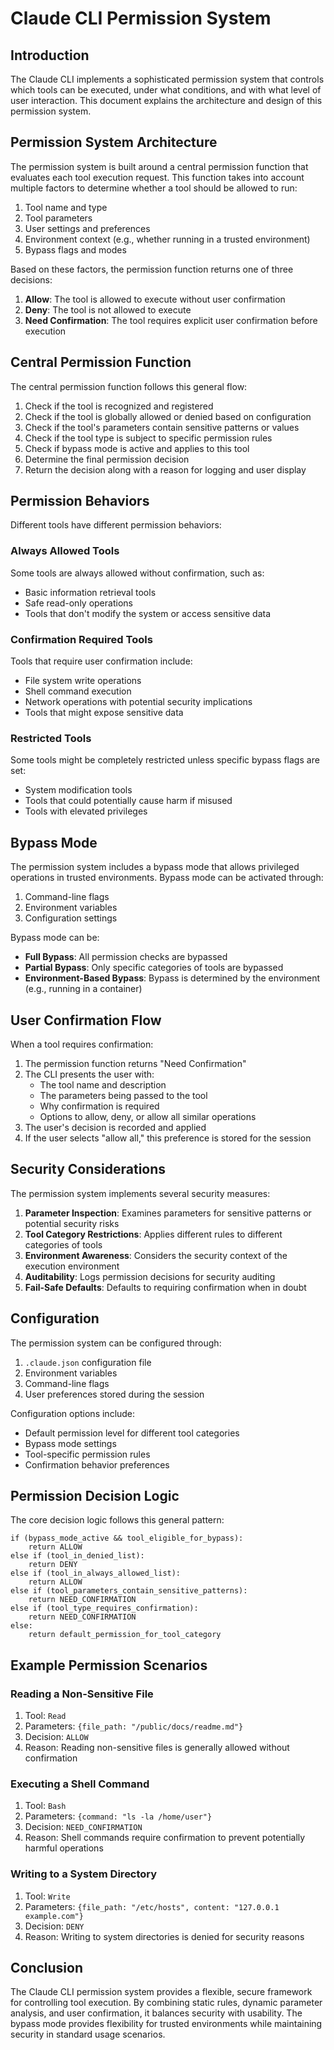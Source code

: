 # Claude CLI Permission System

## Introduction

The Claude CLI implements a sophisticated permission system that controls which tools can be executed, under what conditions, and with what level of user interaction. This document explains the architecture and design of this permission system.

## Permission System Architecture

The permission system is built around a central permission function that evaluates each tool execution request. This function takes into account multiple factors to determine whether a tool should be allowed to run:

1. Tool name and type
2. Tool parameters
3. User settings and preferences
4. Environment context (e.g., whether running in a trusted environment)
5. Bypass flags and modes

Based on these factors, the permission function returns one of three decisions:

1. **Allow**: The tool is allowed to execute without user confirmation
2. **Deny**: The tool is not allowed to execute
3. **Need Confirmation**: The tool requires explicit user confirmation before execution

## Central Permission Function

The central permission function follows this general flow:

1. Check if the tool is recognized and registered
2. Check if the tool is globally allowed or denied based on configuration
3. Check if the tool's parameters contain sensitive patterns or values
4. Check if the tool type is subject to specific permission rules
5. Check if bypass mode is active and applies to this tool
6. Determine the final permission decision
7. Return the decision along with a reason for logging and user display

## Permission Behaviors

Different tools have different permission behaviors:

### Always Allowed Tools

Some tools are always allowed without confirmation, such as:
- Basic information retrieval tools
- Safe read-only operations
- Tools that don't modify the system or access sensitive data

### Confirmation Required Tools

Tools that require user confirmation include:
- File system write operations
- Shell command execution
- Network operations with potential security implications
- Tools that might expose sensitive data

### Restricted Tools

Some tools might be completely restricted unless specific bypass flags are set:
- System modification tools
- Tools that could potentially cause harm if misused
- Tools with elevated privileges

## Bypass Mode

The permission system includes a bypass mode that allows privileged operations in trusted environments. Bypass mode can be activated through:

1. Command-line flags
2. Environment variables
3. Configuration settings

Bypass mode can be:
- **Full Bypass**: All permission checks are bypassed
- **Partial Bypass**: Only specific categories of tools are bypassed
- **Environment-Based Bypass**: Bypass is determined by the environment (e.g., running in a container)

## User Confirmation Flow

When a tool requires confirmation:

1. The permission function returns "Need Confirmation"
2. The CLI presents the user with:
   - The tool name and description
   - The parameters being passed to the tool
   - Why confirmation is required
   - Options to allow, deny, or allow all similar operations
3. The user's decision is recorded and applied
4. If the user selects "allow all," this preference is stored for the session

## Security Considerations

The permission system implements several security measures:

1. **Parameter Inspection**: Examines parameters for sensitive patterns or potential security risks
2. **Tool Category Restrictions**: Applies different rules to different categories of tools
3. **Environment Awareness**: Considers the security context of the execution environment
4. **Auditability**: Logs permission decisions for security auditing
5. **Fail-Safe Defaults**: Defaults to requiring confirmation when in doubt

## Configuration

The permission system can be configured through:

1. `.claude.json` configuration file
2. Environment variables
3. Command-line flags
4. User preferences stored during the session

Configuration options include:
- Default permission level for different tool categories
- Bypass mode settings
- Tool-specific permission rules
- Confirmation behavior preferences

## Permission Decision Logic

The core decision logic follows this general pattern:

```
if (bypass_mode_active && tool_eligible_for_bypass):
    return ALLOW
else if (tool_in_denied_list):
    return DENY
else if (tool_in_always_allowed_list):
    return ALLOW
else if (tool_parameters_contain_sensitive_patterns):
    return NEED_CONFIRMATION
else if (tool_type_requires_confirmation):
    return NEED_CONFIRMATION
else:
    return default_permission_for_tool_category
```

## Example Permission Scenarios

### Reading a Non-Sensitive File

1. Tool: `Read`
2. Parameters: `{file_path: "/public/docs/readme.md"}`
3. Decision: `ALLOW`
4. Reason: Reading non-sensitive files is generally allowed without confirmation

### Executing a Shell Command

1. Tool: `Bash`
2. Parameters: `{command: "ls -la /home/user"}`
3. Decision: `NEED_CONFIRMATION`
4. Reason: Shell commands require confirmation to prevent potentially harmful operations

### Writing to a System Directory

1. Tool: `Write`
2. Parameters: `{file_path: "/etc/hosts", content: "127.0.0.1 example.com"}`
3. Decision: `DENY`
4. Reason: Writing to system directories is denied for security reasons

## Conclusion

The Claude CLI permission system provides a flexible, secure framework for controlling tool execution. By combining static rules, dynamic parameter analysis, and user confirmation, it balances security with usability. The bypass mode provides flexibility for trusted environments while maintaining security in standard usage scenarios.